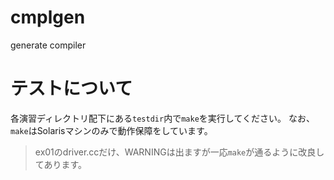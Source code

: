 # cmplgen
generate compiler

# テストについて
各演習ディレクトリ配下にある`testdir`内で`make`を実行してください。
なお、`make`はSolarisマシンのみで動作保障をしています。
> ex01のdriver.ccだけ、WARNINGは出ますが一応`make`が通るように改良してあります。